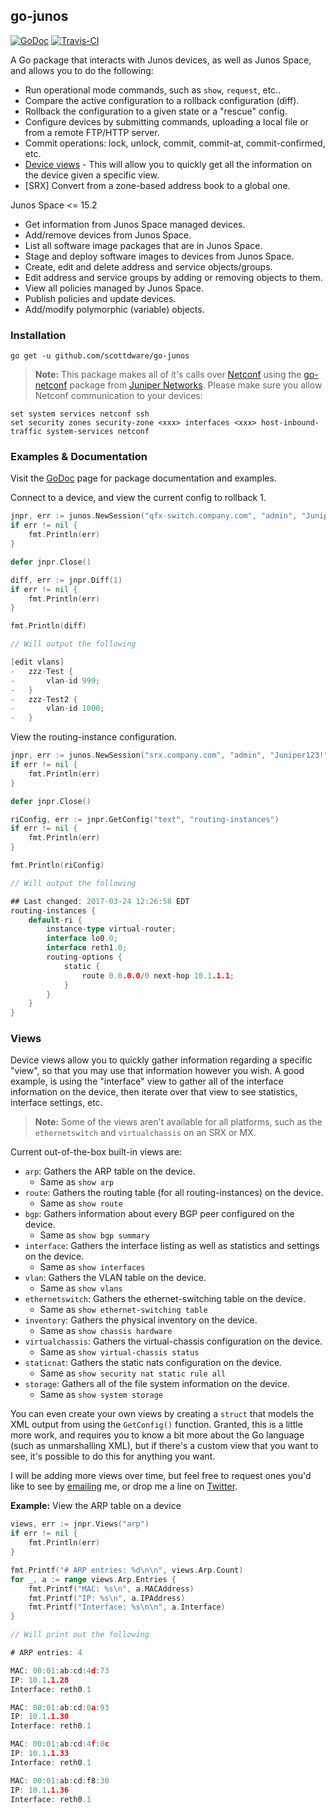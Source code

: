 ## go-junos
[![GoDoc](https://godoc.org/github.com/scottdware/go-junos?status.svg)](https://godoc.org/github.com/scottdware/go-junos) [![Travis-CI](https://travis-ci.org/scottdware/go-junos.svg?branch=master)](https://travis-ci.org/scottdware/go-junos)

A Go package that interacts with Junos devices, as well as Junos Space, and allows you to do the following:

* Run operational mode commands, such as `show`, `request`, etc..
* Compare the active configuration to a rollback configuration (diff).
* Rollback the configuration to a given state or a "rescue" config.
* Configure devices by submitting commands, uploading a local file or from a remote FTP/HTTP server.
* Commit operations: lock, unlock, commit, commit-at, commit-confirmed, etc.
* [Device views][views] - This will allow you to quickly get all the information on the device given a specific view.
* [SRX] Convert from a zone-based address book to a global one.

Junos Space <= 15.2

* Get information from Junos Space managed devices.
* Add/remove devices from Junos Space.
* List all software image packages that are in Junos Space.
* Stage and deploy software images to devices from Junos Space.
* Create, edit and delete address and service objects/groups.
* Edit address and service groups by adding or removing objects to them.
* View all policies managed by Junos Space.
* Publish policies and update devices.
* Add/modify polymorphic (variable) objects.

### Installation
`go get -u github.com/scottdware/go-junos`

> **Note:** This package makes all of it's calls over [Netconf][netconf-rfc] using the [go-netconf][go-netconf] package from
 [Juniper Networks][juniper]. Please make sure you allow Netconf communication to your devices:
```
set system services netconf ssh
set security zones security-zone <xxx> interfaces <xxx> host-inbound-traffic system-services netconf
```

### Examples & Documentation
Visit the [GoDoc][godoc-go-junos] page for package documentation and examples.

Connect to a device, and view the current config to rollback 1.
```Go
jnpr, err := junos.NewSession("qfx-switch.company.com", "admin", "Juniper123!")
if err != nil {
    fmt.Println(err)
}

defer jnpr.Close()

diff, err := jnpr.Diff(1)
if err != nil {
    fmt.Println(err)
}

fmt.Println(diff)

// Will output the following

[edit vlans]
-   zzz-Test {
-       vlan-id 999;
-   }
-   zzz-Test2 {
-       vlan-id 1000;
-   }
```

View the routing-instance configuration.
```Go
jnpr, err := junos.NewSession("srx.company.com", "admin", "Juniper123!")
if err != nil {
    fmt.Println(err)
}

defer jnpr.Close()

riConfig, err := jnpr.GetConfig("text", "routing-instances")
if err != nil {
    fmt.Println(err)
}

fmt.Println(riConfig)

// Will output the following

## Last changed: 2017-03-24 12:26:58 EDT
routing-instances {
    default-ri {
        instance-type virtual-router;
        interface lo0.0;
        interface reth1.0;
        routing-options {
            static {
                route 0.0.0.0/0 next-hop 10.1.1.1;
            }
        }
    }
}
```

### Views
Device views allow you to quickly gather information regarding a specific "view", so that you may use that information
however you wish. A good example, is using the "interface" view to gather all of the interface information on the device,
then iterate over that view to see statistics, interface settings, etc.

> **Note:** Some of the views aren't available for all platforms, such as the `ethernetswitch` and `virtualchassis` on an SRX or MX.

Current out-of-the-box built-in views are:
* `arp`: Gathers the ARP table on the device.
    * Same as `show arp`
* `route`: Gathers the routing table (for all routing-instances) on the device.
    * Same as `show route`
* `bgp`: Gathers information about every BGP peer configured on the device.
    * Same as `show bgp summary`
* `interface`: Gathers the interface listing as well as statistics and settings on the device.
    * Same as `show interfaces`
* `vlan`: Gathers the VLAN table on the device.
    * Same as `show vlans`
* `ethernetswitch`: Gathers the ethernet-switching table on the device.
    * Same as `show ethernet-switching table`
* `inventory`: Gathers the physical inventory on the device.
    * Same as `show chassis hardware`
* `virtualchassis`: Gathers the virtual-chassis configuration on the device.
    * Same as `show virtual-chassis status`
* `staticnat`: Gathers the static nats configuration on the device.
    * Same as `show security nat static rule all`
* `storage`: Gathers all of the file system information on the device.
    * Same as `show system storage`

You can even create your own views by creating a `struct` that models the XML output from using the `GetConfig()` function. Granted,
this is a little more work, and requires you to know a bit more about the Go language (such as unmarshalling XML), but if there's a custom
view that you want to see, it's possible to do this for anything you want.

I will be adding more views over time, but feel free to request ones you'd like to see by [emailing](mailto:scottdware@gmail.com) me, or drop
me a line on [Twitter](https://twitter.com/scottdware).

**Example:** View the ARP table on a device
```Go
views, err := jnpr.Views("arp")
if err != nil {
    fmt.Println(err)
}

fmt.Printf("# ARP entries: %d\n\n", views.Arp.Count)
for _, a := range views.Arp.Entries {
    fmt.Printf("MAC: %s\n", a.MACAddress)
    fmt.Printf("IP: %s\n", a.IPAddress)
    fmt.Printf("Interface: %s\n\n", a.Interface)
}

// Will print out the following

# ARP entries: 4

MAC: 00:01:ab:cd:4d:73
IP: 10.1.1.28
Interface: reth0.1

MAC: 00:01:ab:cd:0a:93
IP: 10.1.1.30
Interface: reth0.1

MAC: 00:01:ab:cd:4f:8c
IP: 10.1.1.33
Interface: reth0.1

MAC: 00:01:ab:cd:f8:30
IP: 10.1.1.36
Interface: reth0.1
```

[netconf-rfc]: https://tools.ietf.org/html/rfc6241
[go-netconf]: https://github.com/Juniper/go-netconf
[juniper]: http://www.juniper.net
[godoc-go-junos]: https://godoc.org/github.com/scottdware/go-junos
[views]: https://github.com/scottdware/go-junos#views
